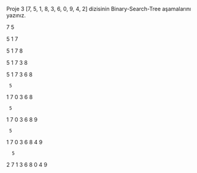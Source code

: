 Proje 3
[7, 5, 1, 8, 3, 6, 0, 9, 4, 2] dizisinin Binary-Search-Tree aşamalarını yazınız.

  7
5

  5
1   7

  5
1   7
      8
 
  5
1    7
  3    8
 
   5
1      7
  3  6   8
  
     5
  1     7
0   3  6   8
     
     5
  1     7
0   3  6   8
              9
              
     5
  1       7
0   3   6   8
     4         9
     
      5
   2      7
  1  3   6  8
 0    4      9
              
       


       
     
